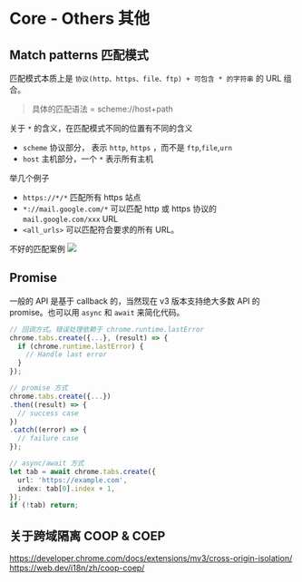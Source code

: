 # Core - Others 其他

## Match patterns 匹配模式

匹配模式本质上是 `协议(http、https、file、ftp) + 可包含 * 的字符串` 的 URL 组合。

> 具体的匹配语法 = scheme://host+path

关于 `*` 的含义，在匹配模式不同的位置有不同的含义

- `scheme` 协议部分， 表示 `http`, `https` ，而不是 `ftp`,`file`,`urn`
- `host` 主机部分，一个 `*` 表示所有主机

举几个例子

- `https://*/*` 匹配所有 https 站点
- `*://mail.google.com/*` 可以匹配 http 或 https 协议的 `mail.google.com/xxx` URL
- `<all_urls>` 可以匹配符合要求的所有 URL。

不好的匹配案例
![](https://cdn.jsdelivr.net/gh/JunyWuuuu91/JunyWuuuu91.github.io@master/images/202204121110508.png)

## Promise

一般的 API 是基于 callback 的，当然现在 v3 版本支持绝大多数 API 的 promise。也可以用 `async` 和 `await` 来简化代码。

```ts
// 回调方式。错误处理依赖于 chrome.runtime.lastError
chrome.tabs.create({...}, (result) => {
  if (chrome.runtime.lastError) {
    // Handle last error
  }
});

// promise 方式
chrome.tabs.create({...})
.then((result) => {
  // success case
})
.catch((error) => {
  // failure case
});

// async/await 方式
let tab = await chrome.tabs.create({
  url: 'https://example.com',
  index: tab[0].index + 1,
});
if (!tab) return;
```

## 关于跨域隔离 COOP & COEP

https://developer.chrome.com/docs/extensions/mv3/cross-origin-isolation/
https://web.dev/i18n/zh/coop-coep/
